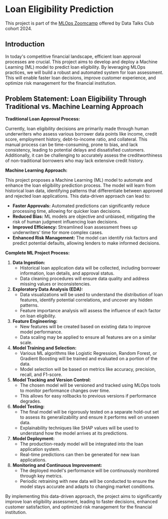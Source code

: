 # Loan Eligibility Prediction

This project is part of the [MLOps Zoomcamp](https://github.com/DataTalksClub/mlops-zoomcamp) offered by Data Talks Club cohort 2024.
## Introduction
In today's competitive financial landscape, efficient loan approval processes are crucial. This project aims to develop and deploy a Machine Learning (ML) model to predict loan eligibility. By leveraging MLOps practices, we will build a robust and automated system for loan assessment. This will enable faster loan decisions, improve customer experience, and optimize risk management for the financial institution.

## Problem Statement: Loan Eligibility Through Traditional vs. Machine Learning Approach

**Traditional Loan Approval Process:**

Currently, loan eligibility decisions are primarily made through human underwriters who assess various borrower data points like income, credit score, employment history, debt-to-income ratio, and collateral. This manual process can be time-consuming, prone to bias, and lack consistency, leading to potential delays and dissatisfied customers. Additionally, it can be challenging to accurately assess the creditworthiness of non-traditional borrowers who may lack extensive credit history.

**Machine Learning Approach:**

This project proposes a Machine Learning (ML) model to automate and enhance the loan eligibility prediction process. The model will learn from historical loan data, identifying patterns that differentiate between approved and rejected loan applications. This data-driven approach can lead to:

-   **Faster Approvals:** Automated predictions can significantly reduce processing time, allowing for quicker loan decisions.
-   **Reduced Bias:** ML models are objective and unbiased, mitigating the risk of human judgment influencing loan decisions.
-   **Improved Efficiency:** Streamlined loan assessment frees up underwriters' time for more complex cases.
-   **Enhanced Risk Management:** The model can identify risk factors and predict potential defaults, allowing lenders to make informed decisions.

**Complete ML Project Process:**

1.  **Data Ingestion:**
    -   Historical loan application data will be collected, including borrower information, loan details, and approval status.
    -   Data cleaning procedures will ensure data quality and address missing values or inconsistencies.
2.  **Exploratory Data Analysis (EDA):**
    -   Data visualizations will be used to understand the distribution of loan features, identify potential correlations, and uncover any hidden patterns.
    -   Feature importance analysis will assess the influence of each factor on loan eligibility.
3.  **Feature Engineering:**
    -   New features will be created based on existing data to improve model performance.
    -   Data scaling may be applied to ensure all features are on a similar scale.
4.  **Model Training and Selection:**
    -   Various ML algorithms like Logistic Regression, Random Forest, or Gradient Boosting will be trained and evaluated on a portion of the data.
    -   Model selection will be based on metrics like accuracy, precision, recall, and F1-score.
5.  **Model Tracking and Version Control:**
    -   The chosen model will be versioned and tracked using MLOps tools to monitor performance changes over time.
    -   This allows for easy rollbacks to previous versions if performance degrades.
6.  **Model Testing:**
    -   The final model will be rigorously tested on a separate hold-out set to assess its generalizability and ensure it performs well on unseen data.
    -   Explainability techniques like SHAP values will be used to understand how the model arrives at its predictions.
7.  **Model Deployment:**
    -   The production-ready model will be integrated into the loan application system.
    -   Real-time predictions can then be generated for new loan applications.
8.  **Monitoring and Continuous Improvement:**
    -   The deployed model's performance will be continuously monitored through key metrics.
    -   Periodic retraining with new data will be conducted to ensure the model stays accurate and adapts to changing market conditions.

By implementing this data-driven approach, the project aims to significantly improve loan eligibility assessment, leading to faster decisions, enhanced customer satisfaction, and optimized risk management for the financial institution.